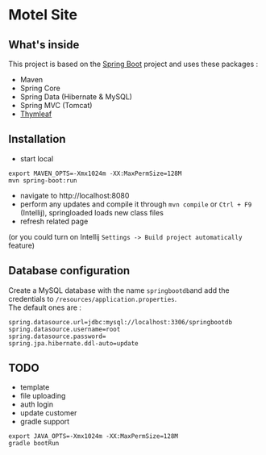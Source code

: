 # Motel Site

## What's inside
This project is based on the [Spring Boot](http://projects.spring.io/spring-boot/) project and uses these packages :
- Maven
- Spring Core
- Spring Data (Hibernate & MySQL)
- Spring MVC (Tomcat)
- [Thymleaf](www.thymeleaf.org)

## Installation

- start local
```
export MAVEN_OPTS=-Xmx1024m -XX:MaxPermSize=128M
mvn spring-boot:run
```
- navigate to http://localhost:8080
- perform any updates and compile it through `mvn compile` or `Ctrl + F9` (Intellij), springloaded loads new class files
- refresh related page

(or you could turn on Intellij `Settings -> Build project automatically` feature)

## Database configuration 
Create a MySQL database with the name `springbootdb`and add the credentials to `/resources/application.properties`.  
The default ones are :

```
spring.datasource.url=jdbc:mysql://localhost:3306/springbootdb
spring.datasource.username=root
spring.datasource.password=
spring.jpa.hibernate.ddl-auto=update
```

## TODO

- template
- file uploading
- auth login
- update customer
- gradle support

```
export JAVA_OPTS=-Xmx1024m -XX:MaxPermSize=128M
gradle bootRun
```
